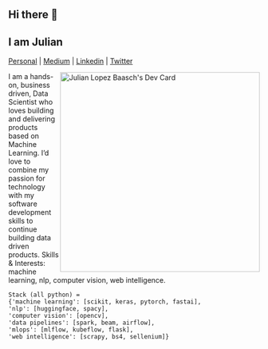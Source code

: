## Hi there 👋 

## I am Julian

[Personal](https://julianlopezb.github.io/)     |     [Medium](https://medium.com/@julianlopezbaasch)     |     [Linkedin](https://www.linkedin.com/in/julianlopezba/)     |     [Twitter](https://twitter.com/JulianLBaasch)


<div align="left">
  
  <a href="https://app.daily.dev/JulianLB"><img src="https://api.daily.dev/devcards/67e08859fed748c2bd1640201bf123af.png?r=099" 
      width="400"
      align="right"
      alt="Julian Lopez Baasch's Dev Card"/>
</a>
  
  <a>
I am a hands-on, business driven, Data Scientist who loves building and delivering products based on Machine Learning. I’d love to combine my passion for technology with my software development skills to continue building data driven products.
 </a>
  
  <a>
Skills & Interests: machine learning, nlp, computer vision, web intelligence.
  </a>


</div>


```
Stack (all python) =
{'machine learning': [scikit, keras, pytorch, fastai],
'nlp': [huggingface, spacy],
'computer vision': [opencv],
'data pipelines': [spark, beam, airflow],
'mlops': [mlflow, kubeflow, flask],
'web intelligence': [scrapy, bs4, sellenium]}
```
